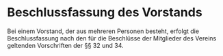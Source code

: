 # Beschlussfassung des Vorstands

Bei einem Vorstand, der aus mehreren Personen besteht, erfolgt die Beschlussfassung nach den für die Beschlüsse der Mitglieder des Vereins geltenden Vorschriften der §§ 32 und 34\. 

